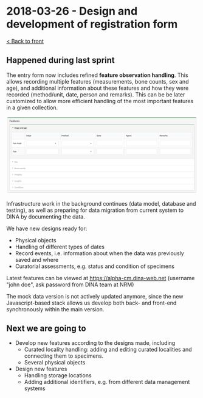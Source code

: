 # 2018-03-26 - Design and development of registration form 

[< Back to front](./)

## Happened during last sprint

The entry form now includes refined **feature observation handling**. This allows recording multiple features (measurements, bone counts, sex and age), and additional information about these features and how they were recorded (method/unit, date, person and remarks). This can be be later customized to allow more efficient handling of the most important features in a given collection.

![FeatureObservations v 0.2](https://github.com/DINA-Web/documentation/raw/master/news-assets/featureobs02.png)

Infrastructure work in the background continues (data model, database and testing), as well as preparing for data migration from current system to DINA by documenting the data.

We have new designs ready for:
- Physical objects
- Handling of different types of dates 
- Record events, i.e. information about when the data was previously saved and where
- Curatorial assessments, e.g. status and condition of specimens

Latest features can be viewed at https://alpha-cm.dina-web.net (username "john doe", ask password from DINA team at NRM)

The mock data version is not actively updated anymore, since the new Javascript-based stack allows us develop both back- and front-end synchronously within the main version.

## Next we are going to

- Develop new features according to the designs made, including
   - Curated locality handling: adding and editing curated localities and connecting them to specimens.
   - Several physical objects
- Design new features
   - Handling storage locations
   - Adding additional identifiers, e.g. from different data management systems